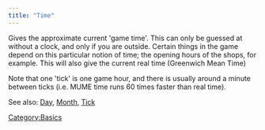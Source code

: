 ```yaml
---
title: "Time"
---
```


Gives the approximate current 'game time'. This can only be guessed at
without a clock, and only if you are outside. Certain things in the game
depend on this particular notion of time; the opening hours of the
shops, for example. This will also give the current real time (Greenwich
Mean Time)

Note that one 'tick' is one game hour, and there is usually around a
minute between ticks (i.e. MUME time runs 60 times faster than real
time).

See also: [Day](Day "wikilink"), [Month](Month "wikilink"),
[Tick](Tick "wikilink")

[Category:Basics](Category:Basics "wikilink")